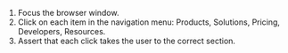 1. Focus the browser window.
2. Click on each item in the navigation menu: Products, Solutions, Pricing, Developers, Resources.
3. Assert that each click takes the user to the correct section.